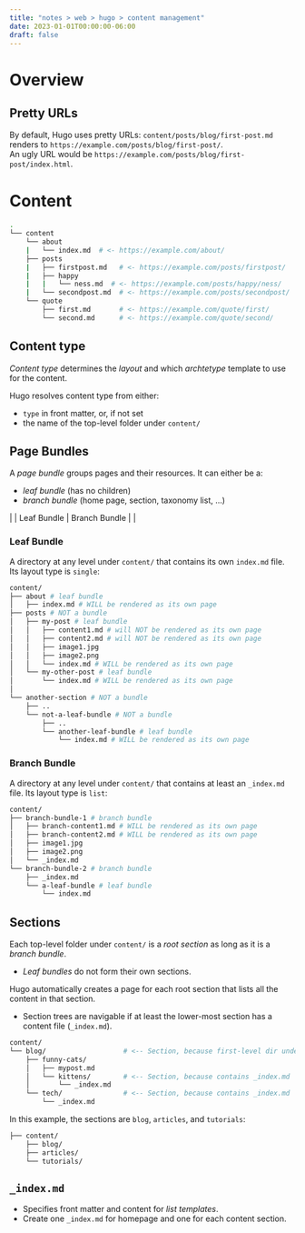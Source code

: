 ```yaml
---
title: "notes > web > hugo > content management"
date: 2023-01-01T00:00:00-06:00
draft: false
---
```


<style>
    r { color: red }
    o { color: orange }
    g { color: green }
</style>

# Overview
## Pretty URLs
By default, Hugo uses pretty URLs: `content/posts/blog/first-post.md` renders to `https://example.com/posts/blog/first-post/`.  
An ugly URL would be `https://example.com/posts/blog/first-post/index.html`.

# Content
```bash
.
└── content
    └── about
    |   └── index.md  # <- https://example.com/about/
    ├── posts
    |   ├── firstpost.md   # <- https://example.com/posts/firstpost/
    |   ├── happy
    |   |   └── ness.md  # <- https://example.com/posts/happy/ness/
    |   └── secondpost.md  # <- https://example.com/posts/secondpost/
    └── quote
        ├── first.md       # <- https://example.com/quote/first/
        └── second.md      # <- https://example.com/quote/second/
```
## Content type
*Content type* determines the *layout* and which *archtetype* template to use for the content.  

Hugo resolves content type from either:
- `type` in front matter, or, if not set
- the name of the top-level folder under `content/`

## Page Bundles
A *page bundle* groups pages and their resources.  It can either be a:
- *leaf bundle* (has no children)
- *branch bundle* (home page, section, taxonomy list, ...)

| | Leaf Bundle | Branch Bundle |
| 
### Leaf Bundle 
A directory at any level under `content/` that contains its own `index.md` file.  Its layout type is `single`:
```bash
content/
├── about # leaf bundle
│   ├── index.md # WILL be rendered as its own page
├── posts # NOT a bundle
│   ├── my-post # leaf bundle
│   │   ├── content1.md # will NOT be rendered as its own page
│   │   ├── content2.md # will NOT be rendered as its own page
│   │   ├── image1.jpg
│   │   ├── image2.png
│   │   └── index.md # WILL be rendered as its own page
│   └── my-other-post # leaf bundle
│       └── index.md # WILL be rendered as its own page
│
└── another-section # NOT a bundle
    ├── ..
    └── not-a-leaf-bundle # NOT a bundle
        ├── ..
        └── another-leaf-bundle # leaf bundle
            └── index.md # WILL be rendered as its own page
```

### Branch Bundle
A directory at any level under `content/` that contains at least an `_index.md` file.  Its layout type is `list`:
```bash
content/
├── branch-bundle-1 # branch bundle
│   ├── branch-content1.md # WILL be rendered as its own page
│   ├── branch-content2.md # WILL be rendered as its own page
│   ├── image1.jpg
│   ├── image2.png
│   └── _index.md
└── branch-bundle-2 # branch bundle
    ├── _index.md
    └── a-leaf-bundle # leaf bundle
        └── index.md
```

## Sections
Each top-level folder under `content/` is a *root section* as long as it is a *branch bundle*.
- *Leaf bundles* do not form their own sections.

Hugo automatically creates a page for each root section that lists all the content in that section.
- Section trees are navigable if at least the lower-most section has a content file (`_index.md`).
```bash
content/
└── blog/                   # <-- Section, because first-level dir under content/
    ├── funny-cats/
    │   ├── mypost.md
    │   └── kittens/        # <-- Section, because contains _index.md
    │       └── _index.md
    └── tech/               # <-- Section, because contains _index.md
        └── _index.md
```

In this example, the sections are `blog`, `articles`, and `tutorials`:
```bash
├── content/
    ├── blog/
    ├── articles/
    └── tutorials/
```

## `_index.md`
- Specifies front matter and content for *list templates*.  
- Create one `_index.md` for homepage and one for each content section.

